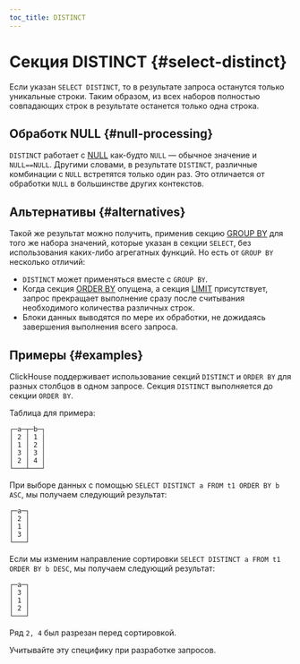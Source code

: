 ```yaml
---
toc_title: DISTINCT
---
```


# Секция DISTINCT {#select-distinct}

Если указан `SELECT DISTINCT`, то в результате запроса останутся только уникальные строки. Таким образом, из всех наборов полностью совпадающих строк в результате останется только одна строка.

## Обработк NULL {#null-processing}

`DISTINCT` работает с [NULL](../../syntax.md#null-literal) как-будто `NULL` — обычное значение и `NULL==NULL`. Другими словами, в результате `DISTINCT`, различные комбинации с `NULL` встретятся только один раз. Это отличается от обработки `NULL` в большинстве других контекстов.

## Альтернативы {#alternatives}

Такой же результат можно получить, применив секцию [GROUP BY](group-by.md) для того же набора значений, которые указан в секции `SELECT`, без использования каких-либо агрегатных функций. Но есть от `GROUP BY` несколько отличий:

-   `DISTINCT` может применяться вместе с `GROUP BY`.
-   Когда секция [ORDER BY](order-by.md) опущена, а секция [LIMIT](limit.md) присутствует, запрос прекращает выполнение сразу после считывания необходимого количества различных строк.
-   Блоки данных выводятся по мере их обработки, не дожидаясь завершения выполнения всего запроса.

## Примеры {#examples}

ClickHouse поддерживает использование секций `DISTINCT` и `ORDER BY` для разных столбцов в одном запросе. Секция `DISTINCT` выполняется до секции `ORDER BY`.

Таблица для примера:

``` text
┌─a─┬─b─┐
│ 2 │ 1 │
│ 1 │ 2 │
│ 3 │ 3 │
│ 2 │ 4 │
└───┴───┘
```

При выборе данных с помощью `SELECT DISTINCT a FROM t1 ORDER BY b ASC`, мы получаем следующий результат:

``` text
┌─a─┐
│ 2 │
│ 1 │
│ 3 │
└───┘
```

Если мы изменим направление сортировки `SELECT DISTINCT a FROM t1 ORDER BY b DESC`, мы получаем следующий результат:

``` text
┌─a─┐
│ 3 │
│ 1 │
│ 2 │
└───┘
```

Ряд `2, 4` был разрезан перед сортировкой.

Учитывайте эту специфику при разработке запросов.

